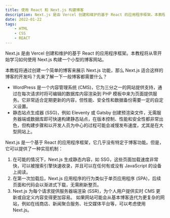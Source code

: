 ```yaml
---
title: 使用 React 和 Next.js 构建博客
description: Next.js 是由 Vercel 创建和维护的基于 React 的应用程序框架。本教程将从零开始学习如何使用 Next.js 构建一个小型的博客网站。
date: 2022-01-22
tags:
    - HTML
    - CSS
    - REACT
---
```


Next.js 是由 Vercel 创建和维护的基于 React 的应用程序框架。本教程将从零开始学习如何使用 Next.js 构建一个小型的博客网站。

本教程将通过创建一个简单的博客来展示 Next.js 功能，那么 Next.js 适合这样的博客的开发吗？先来了解一下一般博客都需要什么？

-   WordPress 是一个内容管理系统 (CMS)，它为三分之一的网站提供支持，通过在每次请求时将可编辑的数据库内容渲染到 PHP 模板中来为页面提供服务。它非常适合定期更新的内容，但性能、安全性和数据备份需要一定的自定义设置。
-   静态站点生成器 (SSG)，例如 Eleventy 或 Gatsby 创建预渲染文件，无需服务器端或数据库即可快速构建静态站点，在版本控制、性能和安全性都非常出色，但构建步骤和以开发人员为中心的过程可能会减慢发布速度，尤其是在大型网站上。

Next.js 是一个基于 React 的应用程序框架，它几乎没有特定于博客功能。但是，它可以提供了一种实现机制：

1. 在可能的情况下，Next.js 生成静态内容，如 SSG，这些页面加载速度非常快，可以被搜索引擎快速收录，并且可以在任何有或没有 JavaScript 的设备上阅读。
2. 在第一次加载后，Next.js 应用程序的行为类似于单页应用程序 (SPA)，后续页面和代码会以渐进式下载，无需刷新整页。
3. Next.js 为每个请求提供服务器端渲染 (SSR)，为个人用户提供实时 CMS 更新或自定义内容变得更加容易。
   如果网站可能会从基本博客迭代为更复杂的网站，例如在线商店、新闻聚合服务、社交媒体平台等，可以考虑使用 Next.js。